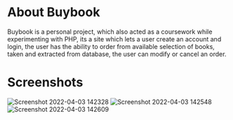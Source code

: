 # About Buybook

Buybook is a personal project, which also acted as a coursework while experimenting with PHP, its a site which lets a user create an account and login, 
the user has the ability to order from available selection of books, taken and extracted from database, the user can modify or cancel an order.

# Screenshots
![Screenshot 2022-04-03 142328](https://user-images.githubusercontent.com/64515038/161426715-8fe2bf72-6afc-4a94-89ed-df37284646bf.png)
![Screenshot 2022-04-03 142548](https://user-images.githubusercontent.com/64515038/161426718-63a99435-66d5-49cd-9b29-f4073791f792.png)
![Screenshot 2022-04-03 142609](https://user-images.githubusercontent.com/64515038/161426719-8d48d243-5312-4dcc-b51b-87bce2a0ef5b.png)
